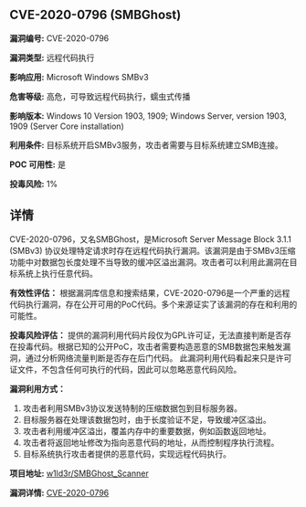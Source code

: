 ## CVE-2020-0796 (SMBGhost)

**漏洞编号:** CVE-2020-0796

**漏洞类型:** 远程代码执行

**影响应用:** Microsoft Windows SMBv3

**危害等级:** 高危，可导致远程代码执行，蠕虫式传播

**影响版本:** Windows 10 Version 1903, 1909; Windows Server, version 1903, 1909 (Server Core installation)

**利用条件:** 目标系统开启SMBv3服务，攻击者需要与目标系统建立SMB连接。

**POC 可用性:** 是

**投毒风险:** 1%

## 详情

CVE-2020-0796，又名SMBGhost，是Microsoft Server Message Block 3.1.1 (SMBv3) 协议处理特定请求时存在远程代码执行漏洞。该漏洞是由于SMBv3压缩功能中对数据包长度处理不当导致的缓冲区溢出漏洞。攻击者可以利用此漏洞在目标系统上执行任意代码。

**有效性评估：**
根据漏洞库信息和搜索结果，CVE-2020-0796是一个严重的远程代码执行漏洞，存在公开可用的PoC代码。多个来源证实了该漏洞的存在和利用的可能性。

**投毒风险评估：**
提供的漏洞利用代码片段仅为GPL许可证，无法直接判断是否存在投毒代码。根据已知的公开PoC，攻击者需要构造恶意的SMB数据包来触发漏洞，通过分析网络流量判断是否存在后门代码。
此漏洞利用代码看起来只是许可证文件，不包含任何可执行的代码，因此可以忽略恶意代码风险。

**漏洞利用方式：**
1.  攻击者利用SMBv3协议发送特制的压缩数据包到目标服务器。
2.  目标服务器在处理该数据包时，由于长度验证不足，导致缓冲区溢出。
3.  攻击者利用缓冲区溢出，覆盖内存中的重要数据，例如函数返回地址。
4.  攻击者将返回地址修改为指向恶意代码的地址，从而控制程序执行流程。
5.  目标系统执行攻击者提供的恶意代码，实现远程代码执行。

**项目地址:** [w1ld3r/SMBGhost_Scanner](https://github.com/w1ld3r/SMBGhost_Scanner)

**漏洞详情:** [CVE-2020-0796](https://nvd.nist.gov/vuln/detail/CVE-2020-0796)